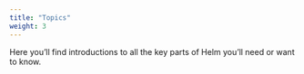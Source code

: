 ```yaml
---
title: "Topics"
weight: 3
---
```


Here you’ll find introductions to all the key parts of Helm you’ll need or want to know.
